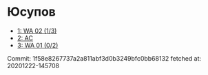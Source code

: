 # Юсупов
- [1: WA 02 (1/3)](1.md)
- [2: AC](2.md)
- [3: WA 01 (0/2)](3.md)

Commit: 1f58e8267737a2a811abf3d0b3249bfc0bb68132
 fetched at: 20201222-145708
